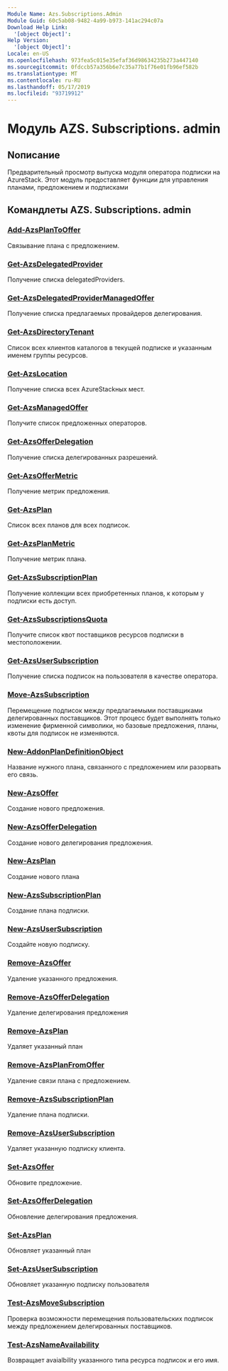 ```yaml
---
Module Name: Azs.Subscriptions.Admin
Module Guid: 60c5ab08-9482-4a99-b973-141ac294c07a
Download Help Link:
  '[object Object]': 
Help Version:
  '[object Object]': 
Locale: en-US
ms.openlocfilehash: 973fea5c015e35efaf36d98634235b273a447140
ms.sourcegitcommit: 0fdccb57a356b6e7c35a77b1f76e01fb96ef582b
ms.translationtype: MT
ms.contentlocale: ru-RU
ms.lasthandoff: 05/17/2019
ms.locfileid: "93719912"
---
```

# Модуль AZS. Subscriptions. admin
## Nописание
Предварительный просмотр выпуска модуля оператора подписки на AzureStack.  Этот модуль предоставляет функции для управления планами, предложением и подписками

## Командлеты AZS. Subscriptions. admin
### [Add-AzsPlanToOffer](Add-AzsPlanToOffer.md)
Связывание плана с предложением.

### [Get-AzsDelegatedProvider](Get-AzsDelegatedProvider.md)
Получение списка delegatedProviders.

### [Get-AzsDelegatedProviderManagedOffer](Get-AzsDelegatedProviderManagedOffer.md)
Получение списка предлагаемых провайдеров делегирования.

### [Get-AzsDirectoryTenant](Get-AzsDirectoryTenant.md)
Список всех клиентов каталогов в текущей подписке и указанным именем группы ресурсов.

### [Get-AzsLocation](Get-AzsLocation.md)
Получение списка всех AzureStackных мест.

### [Get-AzsManagedOffer](Get-AzsManagedOffer.md)
Получите список предложенных операторов.

### [Get-AzsOfferDelegation](Get-AzsOfferDelegation.md)
Получение списка делегированных разрешений.

### [Get-AzsOfferMetric](Get-AzsOfferMetric.md)
Получение метрик предложения.

### [Get-AzsPlan](Get-AzsPlan.md)
Список всех планов для всех подписок.

### [Get-AzsPlanMetric](Get-AzsPlanMetric.md)
Получение метрик плана.

### [Get-AzsSubscriptionPlan](Get-AzsSubscriptionPlan.md)
Получение коллекции всех приобретенных планов, к которым у подписки есть доступ.

### [Get-AzsSubscriptionsQuota](Get-AzsSubscriptionsQuota.md)
Получите список квот поставщиков ресурсов подписки в местоположении.

### [Get-AzsUserSubscription](Get-AzsUserSubscription.md)
Получение списка подписок на пользователя в качестве оператора.

### [Move-AzsSubscription](Move-AzsSubscription.md)
Перемещение подписок между предлагаемыми поставщиками делегированных поставщиков.
Этот процесс будет выполнять только изменение фирменной символики, но базовые предложения, планы, квоты для подписок не изменяются.

### [New-AddonPlanDefinitionObject](New-AddonPlanDefinitionObject.md)
Название нужного плана, связанного с предложением или разорвать его связь.

### [New-AzsOffer](New-AzsOffer.md)
Создание нового предложения.

### [New-AzsOfferDelegation](New-AzsOfferDelegation.md)
Создание нового делегирования предложения.

### [New-AzsPlan](New-AzsPlan.md)
Создание нового плана

### [New-AzsSubscriptionPlan](New-AzsSubscriptionPlan.md)
Создание плана подписки.

### [New-AzsUserSubscription](New-AzsUserSubscription.md)
Создайте новую подписку.

### [Remove-AzsOffer](Remove-AzsOffer.md)
Удаление указанного предложения.

### [Remove-AzsOfferDelegation](Remove-AzsOfferDelegation.md)
Удаление делегирования предложения

### [Remove-AzsPlan](Remove-AzsPlan.md)
Удаляет указанный план

### [Remove-AzsPlanFromOffer](Remove-AzsPlanFromOffer.md)
Удаление связи плана с предложением.

### [Remove-AzsSubscriptionPlan](Remove-AzsSubscriptionPlan.md)
Удаление плана подписки.

### [Remove-AzsUserSubscription](Remove-AzsUserSubscription.md)
Удаляет указанную подписку клиента.

### [Set-AzsOffer](Set-AzsOffer.md)
Обновите предложение.

### [Set-AzsOfferDelegation](Set-AzsOfferDelegation.md)
Обновление делегирования предложения.

### [Set-AzsPlan](Set-AzsPlan.md)
Обновляет указанный план

### [Set-AzsUserSubscription](Set-AzsUserSubscription.md)
Обновляет указанную подписку пользователя

### [Test-AzsMoveSubscription](Test-AzsMoveSubscription.md)
Проверка возможности перемещения пользовательских подписок между предложением делегированных поставщиков.

### [Test-AzsNameAvailability](Test-AzsNameAvailability.md)
Возвращает avaialbility указанного типа ресурса подписок и его имя.

